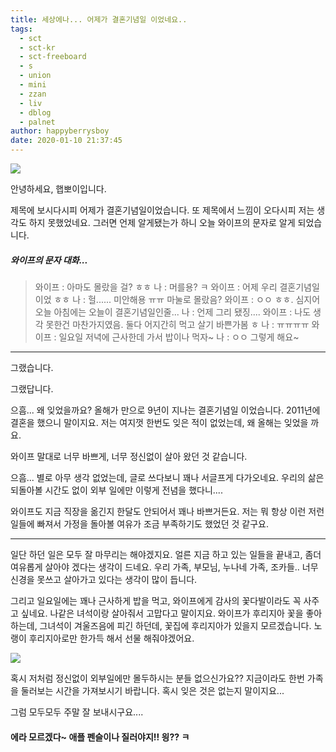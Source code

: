 ```yaml
---
title: 세상에나... 어제가 결혼기념일 이었네요..
tags:
  - sct
  - sct-kr
  - sct-freeboard
  - s
  - union
  - mini
  - zzan
  - liv
  - dblog
  - palnet
author: happyberrysboy
date: 2020-01-10 21:37:45
---
```


![](https://steemitimages.com/0x0/https://cdn.steemitimages.com/DQmeVyCnkva2SjkjT5mk9XPo2BJzbK7szFE1pDqqAHrSBsC/WHALE_TITLE_COLORED_LOW.jpg)

안녕하세요, 햅뽀이입니다.

제목에 보시다시피 어제가 결혼기념일이었습니다. 또 제목에서 느낌이 오다시피 저는 생각도 하지 못했었네요. 그러면 언제 알게됐는가 하니 오늘 와이프의 문자로 알게 되었습니다.

##### 와이프의  문자 대화...

> 와이프 : 아마도 몰랐을 걸? ㅎㅎ 
 나 : 머를용? ㅋ
와이프 : 어제 우리 결혼기념일이었 ㅎㅎ
나 : 헐...... 미안해용 ㅠㅠ 마눌로 몰랐음?
와이프 : ㅇㅇ  ㅎㅎ. 심지어 오늘 아침에는 오늘이 결혼기념일인줄...
나 : 언제 그리 됐징....
와이프 : 나도 생각 못한건 마찬가지였음. 둘다 어지간히 먹고 살기 바쁜가봄 ㅎ
나 : ㅠㅠㅠㅠ
와이프 : 일요일 저녁에 근사한데 가서 밥이나 먹자~
나 : ㅇㅇ 그렇게 해요~


___

그랬습니다.

그랬답니다.

으흠... 왜 잊었을까요? 올해가 만으로 9년이 지나는 결혼기념일 이었습니다. 2011년에 결혼을 했으니 말이지요. 저는 여지껏 한번도 잊은 적이 없었는데, 왜 올해는 잊었을 까요.

와이프 말대로 너무 바쁘게, 너무 정신없이 살아 왔던 것 같습니다.

으흠... 별로 아무 생각 없었는데, 글로 쓰다보니 꽤나 서글프게 다가오네요. 우리의 삶은 되돌아볼 시간도 없이 외부 일에만 이렇게 전념을 했다니....

와이프도 지금 직장을 옮긴지 한달도 안되어서 꽤나 바쁘거든요. 저는 뭐 항상 이런 저런 일들에 빠져서 가정을 돌아볼 여유가 조금 부족하기도 했었던 것 같구요. 

___

일단 하던 일은 모두 잘 마무리는 해야겠지요. 얼른 지금 하고 있는 일들을 끝내고, 좀더 여유롭게 살아야 겠다는 생각이 드네요. 우리 가족, 부모님, 누나네 가족, 조카들.. 너무 신경을 못쓰고 살아가고 있다는 생각이 많이 듭니다.

그리고 일요일에는 꽤나 근사하게 밥을 먹고, 와이프에게 감사의 꽃다발이라도 꼭 사주고 싶네요. 나같은 녀석이랑 살아줘서 고맙다고 말이지요. 와이프가 후리지아 꽃을 좋아하는데, 그녀석이 겨울즈음에 피긴 하던데, 꽃집에 후리지아가 있을지 모르겠습니다. 노랭이 후리지아로만 한가득 해서 선물 해줘야겠어요.

![](https://cdn.steemitimages.com/DQmaA2wtYB6rgrcQPy25VhUD1RqM4V7vnr5Xbh5g3LmVVuA/image.png)


혹시 저처럼 정신없이 외부일에만 몰두하시는 분들 없으신가요?? 지금이라도 한번 가족을 둘러보는 시간을 가져보시기 바랍니다. 혹시 잊은 것은 없는지 말이지요...

그럼 모두모두 주말 잘 보내시구요....

#### 에라 모르겠다~ 애플 펜슬이나 질러야지!! 읭?? ㅋ